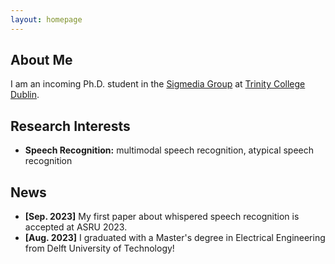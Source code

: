 ```yaml
---
layout: homepage
---
```


## About Me

I am an incoming Ph.D. student in the <a href="https://sigmedia.github.io" target="_blank">Sigmedia Group</a> at <a href="https://www.tcd.ie/" target="_blank">Trinity College Dublin</a>. 

## Research Interests

- **Speech Recognition:** multimodal speech recognition, atypical speech recognition
<!-- - **Machine Learning:** multimodal learning -->

## News

- **[Sep. 2023]** My first paper about whispered speech recognition is accepted at ASRU 2023.
- **[Aug. 2023]** I graduated with a Master's degree in Electrical Engineering from Delft University of Technology!



<!-- {% include_relative _includes/publications.md %}

{% include_relative _includes/services.md %} -->
